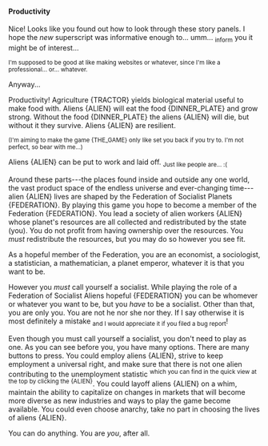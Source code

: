 #### Productivity

Nice! Looks like you found out how to look through these story panels. I hope the _new_ superscript was informative enough to... umm... <sub>inform</sub> you it might be of interest...

<sup>I'm supposed to be good at like making websites or whatever, since I'm like a professional... or... whatever.</sup>

Anyway...

Productivity! Agriculture {TRACTOR} yields biological material useful to make food with. Aliens {ALIEN} will eat the food {DINNER_PLATE} and grow strong. Without the food {DINNER_PLATE} the aliens {ALIEN} will die, but without it they survive. Aliens {ALIEN} are resilient.

<sup>(I'm aiming to make the game {THE_GAME} only like set you back if you try to. I'm not perfect, so bear with me...)</sup>

Aliens {ALIEN} can be put to work and laid off. <sub>Just like people are... :(</sub>

Around these parts---the places found inside and outside any one world, the vast product space of the endless universe and ever-changing time---alien {ALIEN} lives are shaped by the Federation of Socialist Planets {FEDERATION}. By playing this game you hope to become a member of the Federation {FEDERATION}. You lead a society of alien workers {ALIEN} whose planet's resources are all collected and redistributed by the state (you). You do not profit from having ownership over the resources. You _must_ redistribute the resources, but you may do so however you see fit.

As a hopeful member of the Federation, you are an economist, a sociologist, a statistician, a mathematician, a planet emperor, whatever it is that you want to be.

However you _must_ call yourself a socialist. While playing the role of a Federation of Socialist Aliens hopeful {FEDERATION} you can be whomever or whatever you want to be, but you _have_ to be a socialist. Other than that, you are only you. You are not he nor she nor they. If I say otherwise it is most definitely a mistake <sub>and I would appreciate it if you filed a bug report</sub>!

Even though you must call yourself a socialist, you don't need to play as one. As you can see before you, you have many options. There are many buttons to press. You could employ aliens {ALIEN}, strive to keep employment a universal right, and make sure that there is not one alien contributing to the unemployment statistic <sup>which you can find in the quick view at the top by clicking the {ALIEN}</sup>. You could layoff aliens {ALIEN} on a whim, maintain the ability to capitalize on changes in markets that will become more diverse as new industries and ways to play the game become available. You could even choose anarchy, take no part in choosing the lives of aliens {ALIEN}.

You can do anything. You are _you_, after all.
